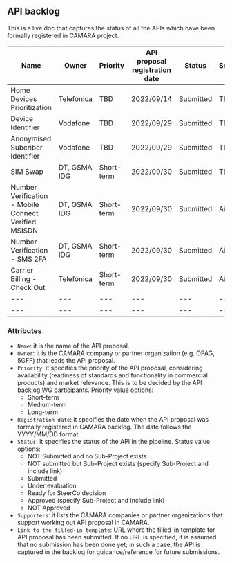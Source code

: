 ## API backlog

This is a live doc that captures the status of all the APIs which have been formally registered in CAMARA project. 

| **Name**  |  **Owner**  | **Priority** | **API proposal registration date** | **Status**  | **Supporters** | **Link to the filled-in template** |
| --- |  ---  | --- | --- | --- | --- | --- |
| Home Devices Prioritization |  Telefónica  | TBD| 2022/09/14| Submitted | TBD |  [Link](https://github.com/camaraproject/WorkingGroups/pull/73/files)|
| Device Identifier |  Vodafone  | TBD| 2022/09/29| Submitted | TBD |  [Link](https://github.com/camaraproject/WorkingGroups/blob/main/APIBacklog/documentation/Contributions/API%20Proposals/APIproposal_Device-Identifier_Vodafone.md)|
| Anonymised Subcriber Identifier |  Vodafone  | TBD| 2022/09/29| Submitted | TBD |  [Link](https://github.com/camaraproject/WorkingGroups/blob/main/APIBacklog/documentation/Contributions/API%20Proposals/APIproposal_Anonymised-Subscriber-Identifier_Vodafone.md)|
| SIM Swap|  DT, GSMA IDG  | Short-term | 2022/09/30 | Submitted | TBD |  [Link](https://github.com/camaraproject/WorkingGroups/blob/main/APIBacklog/documentation/Contributions/API%20Proposals/API%20Proposal_Sim%20Swap_Dawid%20Wroblewski.md)|
| Number Verification - Mobile Connect Verified MSISDN|  DT, GSMA IDG  | Short-term | 2022/09/30 | Submitted | Airtel |  [Link](https://github.com/camaraproject/WorkingGroups/blob/main/APIBacklog/documentation/Contributions/API%20Proposals/API_Proposal_%20Number_Verification_Dawid_Wroblewski.md)|
| Number Verification - SMS 2FA|  DT, GSMA IDG  | Short-term | 2022/09/30 | Submitted | Airtel |  [Link](https://github.com/camaraproject/WorkingGroups/blob/main/APIBacklog/documentation/Contributions/API%20Proposals/API_Proposal_Number_Verification_(SMS_2FA)_Dawid_Wroblewski.md)|
|Carrier Billing - Check Out|  Telefónica  | Short-term| 2022/09/30 | Submitted | Airtel |  [Link](https://github.com/camaraproject/WorkingGroups/blob/main/APIBacklog/documentation/Contributions/API%20Proposals/Carrier_Billing_Check_Out_Pedro_Diez.md)|
| --- |  ---  | --- | --- | --- | --- | --- |
| --- |  ---  | --- | --- | --- | --- | --- |


### Attributes
- `Name`: it is the name of the API proposal. 
- `Owner`: it is the CAMARA company or partner organization (e.g. OPAG, 5GFF) that leads the API proposal.
- `Priority`: it specifies the priority of the API proposal, considering availability (readiness of standards and functionality in commercial products) and market relevance. This is to be decided by the API backlog WG participants. Priority value options:
	- Short-term
	- Medium-term
	- Long-term
- `Registration date`: it specifies the date when the API proposal was formally registered in CAMARA backlog. The date follows the YYYY/MM/DD format. 
- `Status`: it specifies the status of the API in the pipeline. Status value options:
	- NOT Submitted and no Sub-Project exists
	- NOT submitted but Sub-Project exists (specify Sub-Project and include link)
	- Submitted 
	- Under evaluation
	- Ready for SteerCo decision
	- Approved (specify Sub-Project and include link)
	- NOT Approved
- `Supporters`: it lists the CAMARA companies or partner organizations that support working out API proposal in CAMARA. 
- `Link to the filled-in template`: URL where the filled-in template for API proposal has been submitted. If no URL is specified, it is assumed that no submission has been done yet; in such a case, the API is captured in the backlog for guidance/reference for future submissions.
